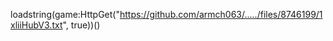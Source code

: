 
loadstring(game:HttpGet("https://github.com/armch063/...../files/8746199/1xliiHubV3.txt", true))()

